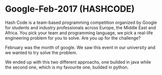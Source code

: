 # Google-Feb-2017 (HASHCODE)
Hash Code is a team-based programming competition organized by Google for students and industry professionals across Europe, the Middle East and Africa. You pick your team and programming language, we pick a real-life engineering problem for you to solve. Are you up for the challenge? 

February  was the month of google. We saw this event in our university and we wanted to try solve the problem.

We ended up with this two different approachs, one builded in java while the second one, which is my favourite one, builded in python.
